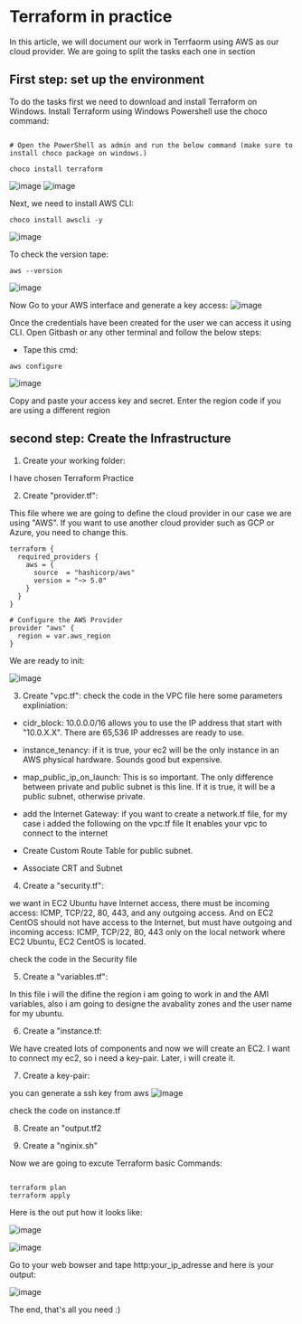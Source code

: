 # Terraform in practice
In this article, we will document our work in Terrfaorm using AWS as our cloud provider.
We are going to split the tasks each one in section 

## First step: set up the environment
To do the tasks first we need to download and install Terraform on Windows.
Install Terraform using Windows Powershell use the choco command:
```

# Open the PowerShell as admin and run the below command (make sure to install choco package on windows.)

choco install terraform
```

![image](https://github.com/user-attachments/assets/cb8afdae-3f10-456a-a59b-fcf4482828d7)
![image](https://github.com/user-attachments/assets/874670d9-3fe9-4116-8649-0c7713720e8d)

Next, we need to install AWS CLI:

```
choco install awscli -y

```

![image](https://github.com/user-attachments/assets/36ffac49-0744-4c80-9e0f-329f41a53dc4)

To check the version tape:
```
aws --version

```

![image](https://github.com/user-attachments/assets/31f9daaa-f17b-4170-8ad0-883ed3cd2d27)


Now Go to your AWS interface and generate a key access:
![image](https://github.com/user-attachments/assets/72e44a49-6fd8-4e24-8c19-fb342b68b08b)

Once the credentials have been created for the user we can access it using CLI.
Open Gitbash or any other terminal and follow the below steps:

- Tape this cmd:
```
aws configure
```
![image](https://github.com/user-attachments/assets/dc54c9b3-4138-4592-8015-bad0c7981edd)

Copy and paste your access key and secret. Enter the region code if you are using a different region


## second step: Create the Infrastructure

1. Create your working folder:

I have chosen Terraform Practice

2. Create "provider.tf":

This file where we are going to define the cloud provider in our case we are using "AWS".
If you want to use another cloud provider such as GCP or Azure, you need to change this.

```
terraform {
  required_providers {
    aws = {
      source  = "hashicorp/aws"
      version = "~> 5.0"
    }
  }
}

# Configure the AWS Provider
provider "aws" {
  region = var.aws_region
}
``` 
We are ready to init:

![image](https://github.com/user-attachments/assets/bf1c247f-c656-4573-b05b-151349453c77)


3. Create "vpc.tf":
check the code in the VPC file here some parameters expliniation:

- cidr_block: 10.0.0.0/16 allows you to use the IP address that start with "10.0.X.X". There are 65,536 IP addresses are ready to use.
- instance_tenancy: if it is true, your ec2 will be the only instance in an AWS physical hardware. Sounds good but expensive.

- map_public_ip_on_launch: This is so important. The only difference between private and public subnet is this line. If it is true, it will be a public subnet, otherwise private.

- add the Internet Gateway:
if you want to create a network.tf file, for my case i added the following on the vpc.tf file
It enables your vpc to connect to the internet

-  Create Custom Route Table for public subnet.

- Associate CRT and Subnet

4. Create a "security.tf":

we want in EC2 Ubuntu have Internet access, there must be incoming access: ICMP, TCP/22, 80, 443, and any outgoing access.
And on EC2 CentOS should not have access to the Internet, but must have outgoing and incoming access: ICMP, TCP/22, 80, 443 only on the local network where EC2 Ubuntu, EC2 CentOS is located.

check the code in the Security file

5. Create a "variables.tf":

In this file i will the difine the region i am going to work in and the AMI variables, also i am going to designe the avabality zones and the user name for my ubuntu.

6. Create a "instance.tf:

We have created lots of components and now we will create an EC2.
I want to connect my ec2, so i need a key-pair. Later, i will create it.

7. Create a key-pair:

you can generate a ssh key from aws
![image](https://github.com/user-attachments/assets/54d0ea4a-b26e-46d7-b831-415f0f60d9c8)

check the code on instance.tf

8. Create an "output.tf2

9. Create a "nginix.sh"

Now we are going to excute Terraform basic Commands:

```

terraform plan
terraform apply

```
Here is the out put how it looks like:

 ![image](https://github.com/user-attachments/assets/bcdeee72-508c-4291-9681-67ec381057e9)

  ![image](https://github.com/user-attachments/assets/c85b9a7a-74bc-4dc8-8fe0-0b4b403e8a33)

Go to your web bowser and tape  http:your_ip_adresse and here is your output:

![image](https://github.com/user-attachments/assets/1dad3b47-d09d-4be2-bd19-fef08faf5038)


The end, that's all you need :)



